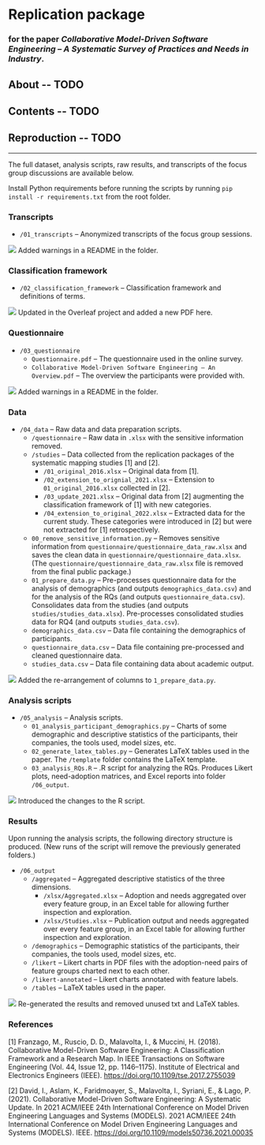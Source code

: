 # Replication package
### for the paper _Collaborative Model-Driven Software Engineering – A Systematic Survey of Practices and Needs in Industry_.

## About -- TODO
## Contents -- TODO
## Reproduction -- TODO
-----

The full dataset, analysis scripts, raw results, and transcripts of the focus group discussions are available below.

Install Python requirements before running the scripts by running `pip install -r requirements.txt` from the root folder.


### Transcripts
* `/01_transcripts` – Anonymized transcripts of the focus group sessions.

![](https://img.shields.io/static/v1?label=&message=R2.08/R2.09&color=00ff00) Added warnings in a README in the folder.

### Classification framework
* `/02_classification_framework` – Classification framework and definitions of terms.

![](https://img.shields.io/static/v1?label=&message=R2.08/R2.09&color=00ff00) Updated in the Overleaf project and added a new PDF here.

### Questionnaire
* `/03_questionnaire`
   * `Questionnaire.pdf` – The questionnaire used in the online survey.
   * `Collaborative Model-Driven Software Engineering – An Overview.pdf` – The overview the participants were provided with.

![](https://img.shields.io/static/v1?label=&message=R2.08/R2.09&color=00ff00) Added warnings in a README in the folder.

### Data

* `/04_data` – Raw data and data preparation scripts.
   * `/questionnaire` – Raw data in `.xlsx` with the sensitive information removed.
   * `/studies` – Data collected from the replication packages of the systematic mapping studies [1] and [2].
      *  `/01_original_2016.xlsx` – Original data from [1].
      *  `/02_extension_to_orignial_2021.xlsx` – Extension to `01_original_2016.xlsx` collected in [2].
      *  `/03_update_2021.xlsx` – Original data from [2] augmenting the classification framework of [1] with new categories.
      *  `/04_extension_to_original_2022.xlsx` – Extracted data for the current study. These categories were introduced in [2] but were not extracted for [1] retrospectively.
   * `00_remove_sensitive_information.py` – Removes sensitive information from `questionnaire/questionnaire_data_raw.xlsx` and saves the clean data in `questionnaire/questionnaire_data.xlsx`. (The `questionnaire/questionnaire_data_raw.xlsx` file is removed from the final public package.)
   * `01_prepare_data.py` – Pre-processes questionnaire data for the analysis of demographics (and outputs `demographics_data.csv`) and for the analysis of the RQs (and outputs `questionnaire_data.csv`). Consolidates data from the studies (and outputs `studies/studies_data.xlsx`). Pre-processes consolidated studies data for RQ4 (and outputs `studies_data.csv`).
   * `demographics_data.csv` – Data file containing the demographics of participants.
   * `questionnaire_data.csv` – Data file containing pre-processed and cleaned questionnaire data.
   * `studies_data.csv` – Data file containing data about academic output.

![](https://img.shields.io/static/v1?label=&message=R2.08/R2.09&color=00ff00) Added the re-arrangement of columns to `1_prepare_data.py`.

### Analysis scripts

* `/05_analysis` – Analysis scripts.
   * `01_analysis_participant_demographics.py` – Charts of some demographic and descriptive statistics of the participants, their companies, the tools used, model sizes, etc.
   * `02_generate_latex_tables.py` – Generates LaTeX tables used in the paper. The `/template` folder contains the LaTeX template.
   * `03_analysis_RQs.R` – .R script for analyzing the RQs. Produces Likert plots, need-adoption matrices, and Excel reports into folder `/06_output`.

![](https://img.shields.io/static/v1?label=&message=R2.08/R2.09&color=00ff00) Introduced the changes to the R script.

### Results

Upon running the analysis scripts, the following directory structure is produced. (New runs of the script will remove the previously generated folders.)
* `/06_output`
   * `/aggregated` – Aggregated descriptive statistics of the three dimensions.
      * `/xlsx/Aggregated.xlsx` – Adoption and needs aggregated over every feature group, in an Excel table for allowing further inspection and exploration.
      * `/xlsx/Studies.xlsx` – Publication output and needs aggregated over every feature group, in an Excel table for allowing further inspection and exploration.
   * `/demographics` – Demographic statistics of the participants, their companies, the tools used, model sizes, etc.
   * `/likert` – Likert charts in PDF files with the adoption-need pairs of feature groups charted next to each other.
   * `/likert-annotated` – Likert charts annotated with feature labels.
   * `/tables` – LaTeX tables used in the paper.

![](https://img.shields.io/static/v1?label=&message=R2.08/R2.09&color=00ff00) Re-generated the results and removed unused txt and LaTeX tables.

### References
[1] Franzago, M., Ruscio, D. D., Malavolta, I., & Muccini, H. (2018). Collaborative Model-Driven Software Engineering: A Classification Framework and a Research Map. In IEEE Transactions on Software Engineering (Vol. 44, Issue 12, pp. 1146–1175). Institute of Electrical and Electronics Engineers (IEEE). https://doi.org/10.1109/tse.2017.2755039

[2] David, I., Aslam, K., Faridmoayer, S., Malavolta, I., Syriani, E., & Lago, P. (2021). Collaborative Model-Driven Software Engineering: A Systematic Update. In 2021 ACM/IEEE 24th International Conference on Model Driven Engineering Languages and Systems (MODELS). 2021 ACM/IEEE 24th International Conference on Model Driven Engineering Languages and Systems (MODELS). IEEE. https://doi.org/10.1109/models50736.2021.00035
